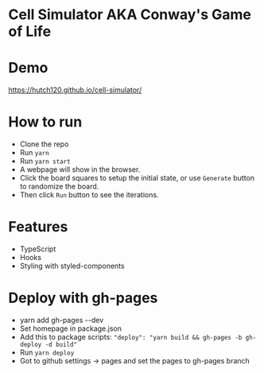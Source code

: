 # Cell Simulator AKA Conway's Game of Life

# Demo

https://hutch120.github.io/cell-simulator/

# How to run

- Clone the repo
- Run `yarn`
- Run  `yarn start`
- A webpage will show in the browser. 
- Click the board squares to setup the initial state, or use `Generate` button to randomize the board.
- Then click `Run` button to see the iterations.


# Features
- TypeScript
- Hooks
- Styling with styled-components


# Deploy with gh-pages

- yarn add gh-pages --dev
- Set homepage in package.json
- Add this to package scripts: `"deploy": "yarn build && gh-pages -b gh-deploy -d build"`
- Run `yarn deploy`
- Got to github settings -> pages and set the pages to gh-pages branch